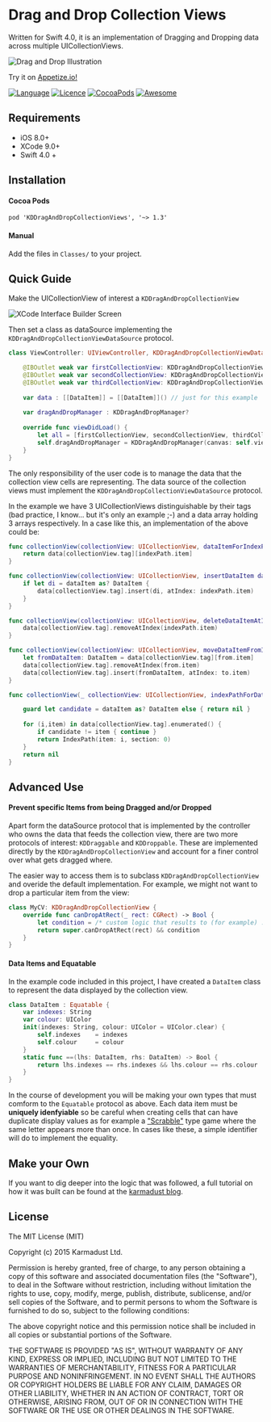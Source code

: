 # Drag and Drop Collection Views 

Written for Swift 4.0, it is an implementation of Dragging and Dropping data across multiple UICollectionViews. 

![Drag and Drop Illustration](http://s27.postimg.org/geseg5j03/image.png "Drag and Drop")

Try it on [Appetize.io!](https://appetize.io/embed/exaf5fdj5auryhu174ta69t1gm?device=iphone5s&scale=75&orientation=portrait&osVersion=9.3)

[![Language](https://img.shields.io/badge/Swift-4.0-orange.svg?style=flat)](https://swift.org)
[![Licence](https://img.shields.io/dub/l/vibe-d.svg?maxAge=2592000)](https://opensource.org/licenses/MIT)
[![CocoaPods](https://img.shields.io/cocoapods/v/KDDragAndDropCollectionViews?style=flat)](https://cocoapods.org/pods/KDDragAndDropCollectionViews)
[![Awesome](https://cdn.rawgit.com/sindresorhus/awesome/d7305f38d29fed78fa85652e3a63e154dd8e8829/media/badge.svg)](https://github.com/vsouza/awesome-ios)

## Requirements

* iOS 8.0+
* XCode 9.0+
* Swift 4.0 +

## Installation

#### Cocoa Pods
```
pod 'KDDragAndDropCollectionViews', '~> 1.3'
```
#### Manual

Add the files in `Classes/` to your project.

## Quick Guide

Make the UICollectionView of interest a `KDDragAndDropCollectionView`

![XCode Interface Builder Screen](https://github.com/mmick66/KDDragAndDropCollectionView/blob/master/Resources/Screenshot.Installation.png?raw=true)

Then set a class as dataSource implementing the `KDDragAndDropCollectionViewDataSource` protocol.

```Swift
class ViewController: UIViewController, KDDragAndDropCollectionViewDataSource {

    @IBOutlet weak var firstCollectionView: KDDragAndDropCollectionView!
    @IBOutlet weak var secondCollectionView: KDDragAndDropCollectionView!
    @IBOutlet weak var thirdCollectionView: KDDragAndDropCollectionView!
    
    var data : [[DataItem]] = [[DataItem]]() // just for this example
    
    var dragAndDropManager : KDDragAndDropManager?
    
    override func viewDidLoad() {
        let all = [firstCollectionView, secondCollectionView, thirdCollectionView]
        self.dragAndDropManager = KDDragAndDropManager(canvas: self.view, collectionViews: all)
    }
}
```

The only responsibility of the user code is to manage the data that the collection view cells are representing. The data source of the collection views must implement the `KDDragAndDropCollectionViewDataSource` protocol.

In the example we have 3 UICollectionViews distinguishable by their tags (bad practice, I know... but it's only an example ;-) and a data array holding 3 arrays respectively. In a case like this, an implementation of the above could be:

```Swift
func collectionView(collectionView: UICollectionView, dataItemForIndexPath indexPath: NSIndexPath) -> AnyObject {
    return data[collectionView.tag][indexPath.item]
}

func collectionView(collectionView: UICollectionView, insertDataItem dataItem : AnyObject, atIndexPath indexPath: NSIndexPath) -> Void {
    if let di = dataItem as? DataItem {
        data[collectionView.tag].insert(di, atIndex: indexPath.item)
    }
}

func collectionView(collectionView: UICollectionView, deleteDataItemAtIndexPath indexPath : NSIndexPath) -> Void {
    data[collectionView.tag].removeAtIndex(indexPath.item)
}

func collectionView(collectionView: UICollectionView, moveDataItemFromIndexPath from: NSIndexPath, toIndexPath to : NSIndexPath) -> Void {
    let fromDataItem: DataItem = data[collectionView.tag][from.item]
    data[collectionView.tag].removeAtIndex(from.item)
    data[collectionView.tag].insert(fromDataItem, atIndex: to.item)    
}

func collectionView(_ collectionView: UICollectionView, indexPathForDataItem dataItem: AnyObject) -> IndexPath? {

    guard let candidate = dataItem as? DataItem else { return nil }
    
    for (i,item) in data[collectionView.tag].enumerated() {
        if candidate != item { continue }
        return IndexPath(item: i, section: 0)
    }
    return nil
}
```

## Advanced Use

#### Prevent specific Items from being Dragged and/or Dropped

Apart form the dataSource protocol that is implemented by the controller who owns the data that feeds the collection view, there are two more protocols of interest: `KDDraggable` and `KDDroppable`. These are implemented directly by the `KDDragAndDropCollectionView` and account for a finer control over what gets dragged where.

The easier way to access them is to subclass `KDDragAndDropCollectionView` and overide the default implementation. For example, we might not want to drop a particular item from the view:

```Swift
class MyCV: KDDragAndDropCollectionView {
    override func canDropAtRect(_ rect: CGRect) -> Bool {
        let condition = /* custom logic that results to (for example) ... */ false
        return super.canDropAtRect(rect) && condition
    }
}
```


#### Data Items and Equatable

In the example code included in this project, I have created a `DataItem` class to represent the data displayed by the collection view.

```Swift
class DataItem : Equatable {
    var indexes: String
    var colour: UIColor
    init(indexes: String, colour: UIColor = UIColor.clear) {
        self.indexes    = indexes
        self.colour     = colour
    }
    static func ==(lhs: DataItem, rhs: DataItem) -> Bool {
        return lhs.indexes == rhs.indexes && lhs.colour == rhs.colour
    }
}
```

In the course of development you will be making your own types that must comform to the `Equatable` protocol as above. Each data item must be **uniquely idenfyiable** so be careful when creating cells that can have duplicate display values as for example a ["Scrabble"](https://en.wikipedia.org/wiki/Scrabble) type game where the same letter appears more than once. In cases like these, a simple identifier will do to implement the equality.

## Make your Own 

If you want to dig deeper into the logic that was followed, a full tutorial on how it was built can be found at the [karmadust blog](http://blog.karmadust.com/drag-and-drop-between-uicollectionviews/).

## License 

The MIT License (MIT)

Copyright (c) 2015 Karmadust Ltd.

Permission is hereby granted, free of charge, to any person obtaining a copy of this software and associated documentation files (the "Software"), to deal in the Software without restriction, including without limitation the rights to use, copy, modify, merge, publish, distribute, sublicense, and/or sell copies of the Software, and to permit persons to whom the Software is furnished to do so, subject to the following conditions:

The above copyright notice and this permission notice shall be included in all copies or substantial portions of the Software.

THE SOFTWARE IS PROVIDED "AS IS", WITHOUT WARRANTY OF ANY KIND, EXPRESS OR IMPLIED, INCLUDING BUT NOT LIMITED TO THE WARRANTIES OF MERCHANTABILITY, FITNESS FOR A PARTICULAR PURPOSE AND NONINFRINGEMENT. IN NO EVENT SHALL THE AUTHORS OR COPYRIGHT HOLDERS BE LIABLE FOR ANY CLAIM, DAMAGES OR OTHER LIABILITY, WHETHER IN AN ACTION OF CONTRACT, TORT OR OTHERWISE, ARISING FROM, OUT OF OR IN CONNECTION WITH THE SOFTWARE OR THE USE OR OTHER DEALINGS IN THE SOFTWARE.

